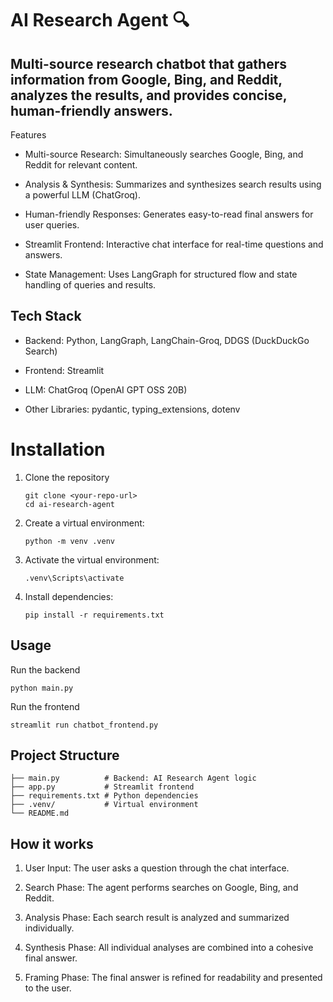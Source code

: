 # AI Research Agent 🔍

## Multi-source research chatbot that gathers information from Google, Bing, and Reddit, analyzes the results, and provides concise, human-friendly answers.

Features

- Multi-source Research: Simultaneously searches Google, Bing, and Reddit for relevant content.

- Analysis & Synthesis: Summarizes and synthesizes search results using a powerful LLM (ChatGroq).

- Human-friendly Responses: Generates easy-to-read final answers for user queries.

- Streamlit Frontend: Interactive chat interface for real-time questions and answers.

- State Management: Uses LangGraph for structured flow and state handling of queries and results.

## Tech Stack

- Backend: Python, LangGraph, LangChain-Groq, DDGS (DuckDuckGo Search)

- Frontend: Streamlit

- LLM: ChatGroq (OpenAI GPT OSS 20B)

- Other Libraries: pydantic, typing_extensions, dotenv

# Installation

1. Clone the repository
   ```
   git clone <your-repo-url>
   cd ai-research-agent
   ```
2. Create a virtual environment:
   ```
   python -m venv .venv
   ```
3. Activate the virtual environment:
   ```
   .venv\Scripts\activate
   ```
4. Install dependencies:
   ```
   pip install -r requirements.txt
   ```

## Usage
Run the backend
```
python main.py
```
Run the frontend
```
streamlit run chatbot_frontend.py
```

## Project Structure
```
├── main.py          # Backend: AI Research Agent logic
├── app.py           # Streamlit frontend
├── requirements.txt # Python dependencies
├── .venv/           # Virtual environment
└── README.md
```

## How it works
1. User Input: The user asks a question through the chat interface.

2. Search Phase: The agent performs searches on Google, Bing, and Reddit.

3. Analysis Phase: Each search result is analyzed and summarized individually.

4. Synthesis Phase: All individual analyses are combined into a cohesive final answer.

5. Framing Phase: The final answer is refined for readability and presented to the user.








